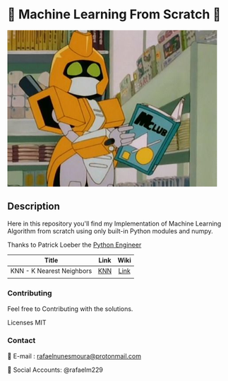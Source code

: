 # :rocket: Machine Learning From Scratch :rocket:

![MetaBee](https://github.com/rafaelm229/Machine-Learning-from-scracth/blob/main/images/metabee.jpeg)

## Description
Here in this repository you'll find my Implementation of Machine Learning Algorithm from scratch using only built-in Python modules and numpy.

Thanks to Patrick Loeber the [Python Engineer](https://www.youtube.com/channel/UCbXgNpp0jedKWcQiULLbDTA)

|           Title           |    Link     |     Wiki     |
| :-----------------------: | :---------: | :----------: |
| KNN - K Nearest Neighbors | [KNN](https://github.com/rafaelm229/Machine-Learning-from-scracth/blob/main/Algorithms/knn.py) | [Link](https://en.wikipedia.org/wiki/K-nearest_neighbors_algorithm) |
|                           |             |              |

### Contributing
Feel free to Contributing with the solutions.

Licenses
MIT

### Contact
:email: E-mail : rafaelnunesmoura@protonmail.com

:tada: Social Accounts: @rafaelm229

